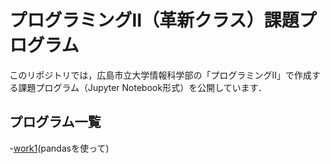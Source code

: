 # プログラミングⅡ（革新クラス）課題プログラム

このリポジトリでは，広島市立大学情報科学部の「プログラミングⅡ」で作成する課題プログラム（Jupyter Notebook形式）を公開しています．

## プログラム一覧

-[work1](https://github.com/kosukeshirane/-Prog2kakushin/blob/main/work1.ipynb)(pandasを使って)
